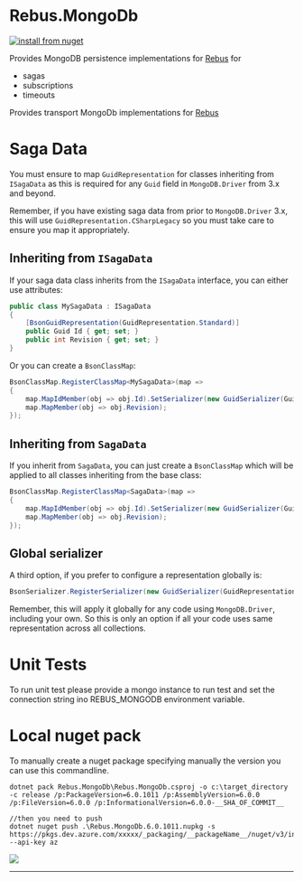 # Rebus.MongoDb

[![install from nuget](https://img.shields.io/nuget/v/Rebus.MongoDb.svg?style=flat-square)](https://www.nuget.org/packages/Rebus.MongoDb)

Provides MongoDB persistence implementations for [Rebus](https://github.com/rebus-org/Rebus) for

* sagas
* subscriptions
* timeouts
 
Provides transport MongoDb implementations for [Rebus](https://github.com/rebus-org/Rebus) 

# Saga Data

You must ensure to map `GuidRepresentation` for classes inheriting from `ISagaData` as this is required for any `Guid`
field in `MongoDB.Driver` from 3.x and beyond.

Remember, if you have existing saga data from prior to `MongoDB.Driver` 3.x, this will use 
`GuidRepresentation.CSharpLegacy` so you must take care to ensure you map it appropriately.

## Inheriting from `ISagaData`

If your saga data class inherits from the `ISagaData` interface, you can either use attributes:
```csharp
public class MySagaData : ISagaData
{
    [BsonGuidRepresentation(GuidRepresentation.Standard)]
    public Guid Id { get; set; } 
    public int Revision { get; set; }
}
```

Or you can create a `BsonClassMap`:
```csharp
BsonClassMap.RegisterClassMap<MySagaData>(map =>
{
    map.MapIdMember(obj => obj.Id).SetSerializer(new GuidSerializer(GuidRepresentation.Standard));
    map.MapMember(obj => obj.Revision);
});
```

## Inheriting from `SagaData`

If you inherit from `SagaData`, you can just create a `BsonClassMap` which will be applied to all classes inheriting
from the base class:
```csharp
BsonClassMap.RegisterClassMap<SagaData>(map =>
{
    map.MapIdMember(obj => obj.Id).SetSerializer(new GuidSerializer(GuidRepresentation.Standard));
    map.MapMember(obj => obj.Revision);
});
```

## Global serializer

A third option, if you prefer to configure a representation globally is:
```csharp
BsonSerializer.RegisterSerializer(new GuidSerializer(GuidRepresentation.Standard));
```

Remember, this will apply it globally for any code using `MongoDB.Driver`, including your own. So this is only an option
if all your code uses same representation across all collections.


# Unit Tests

To run unit test please provide a mongo instance to run test and set the connection string ino REBUS_MONGODB environment variable.

# Local nuget pack

To manually create a nuget package specifying manually the version you can use this commandline.

```
dotnet pack Rebus.MongoDb\Rebus.MongoDb.csproj -o c:\target_directory -c release /p:PackageVersion=6.0.1011 /p:AssemblyVersion=6.0.0 /p:FileVersion=6.0.0 /p:InformationalVersion=6.0.0-__SHA_OF_COMMIT__

//then you need to push
dotnet nuget push .\Rebus.MongoDb.6.0.1011.nupkg -s https://pkgs.dev.azure.com/xxxxx/_packaging/__packageName__/nuget/v3/index.json --api-key az
```

![](https://raw.githubusercontent.com/rebus-org/Rebus/master/artwork/little_rebusbus2_copy-200x200.png)

---